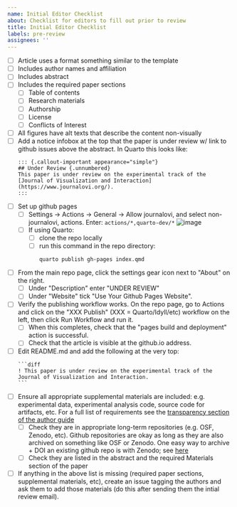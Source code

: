 ```yaml
---
name: Initial Editor Checklist
about: Checklist for editors to fill out prior to review
title: Initial Editor Checklist
labels: pre-review
assignees: ''
---
```


<!--
## DO NOT EDIT THIS FILE OUTSIDE OF THE journalovi/jovi-workflows REPOSITORY
##
## This file is automatically updated in all repositories within the journalovi
## Github organization whenever the version in journalovi/jovi-workflows is
## changed, so any other edits will be overwritten. To update this file, make
## a commit or pull request at https://github.com/journalovi/jovi-workflows
-->

- [ ] Article uses a format something similar to the template
- [ ] Includes author names and affiliation
- [ ] Includes abstract
- [ ] Includes the required paper sections
   - [ ] Table of contents
   - [ ] Research materials
   - [ ] Authorship
   - [ ] License
   - [ ] Conflicts of Interest
- [ ] All figures have alt texts that describe the content non-visually
- [ ] Add a notice infobox at the top that the paper is under review w/ link to github issues above the abstract. In Quarto this looks like:
   ```
   ::: {.callout-important appearance="simple"}
   ## Under Review {.unnumbered}
   This paper is under review on the experimental track of the [Journal of Visualization and Interaction](https://www.journalovi.org/).
   :::
   ```
- [ ] Set up github pages
   - [ ] Settings -> Actions -> General -> Allow journalovi, and select non-journalovi, actions. Enter: 
      `actions/*,quarto-dev/*`
      ![image](https://github.com/journalovi/2023-park-gatherplots/assets/6345019/05018b2f-f00e-4019-92de-cced0aab0d72)
   - [ ] If using Quarto:
      - [ ] clone the repo locally
      - [ ] run this command in the repo directory:
         ```
         quarto publish gh-pages index.qmd
         ```
- [ ] From the main repo page, click the settings gear icon next to "About" on the right. 
   - [ ] Under "Description" enter "UNDER REVIEW"
   - [ ] Under "Website" tick "Use Your Github Pages Website".
- [ ] Verify the publishing workflow works. On the repo page, go to Actions and click on the "XXX Publish" (XXX = Quarto/Idyll/etc) workflow on the left, then click Run Workflow and run it.
   - [ ] When this completes, check that the "pages build and deployment" action is successful.
   - [ ] Check that the article is visible at the github.io address.
- [ ] Edit README.md and add the following at the very top:
   ````
   ```diff
   ! This paper is under review on the experimental track of the Journal of Visualization and Interaction.
   ```
   ````
- [ ] Ensure all appropriate supplemental materials are included: e.g. experimental data, experimental analysis code, source code for artifacts, etc. For a full list of requirements see the [transparency section of the author guide](https://www.journalovi.org/author-guide.html#transparency-requirements)
  - [ ] Check they are in appropriate long-term repositories (e.g. OSF, Zenodo, etc). Github repositories are okay as long as they are also archived on something like OSF or Zenodo. One easy way to archive + DOI an existing github repo is with Zenodo; see [here](https://docs.github.com/en/repositories/archiving-a-github-repository/referencing-and-citing-content)
  - [ ] Check they are listed in the abstract and the required Materials section of the paper
- [ ] If anything in the above list is missing (required paper sections, supplemental materials, etc), create an issue tagging the authors and ask them to add those materials (do this after sending them the intial review email).
